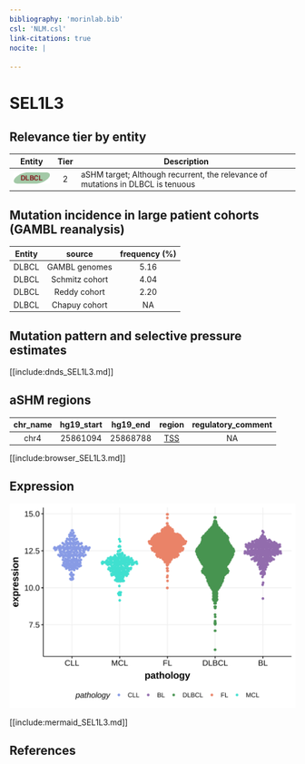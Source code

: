 ```yaml
---
bibliography: 'morinlab.bib'
csl: 'NLM.csl'
link-citations: true
nocite: |
  
---
```

# SEL1L3

## Relevance tier by entity

|Entity|Tier|Description                              |
|:------:|:----:|-----------------------------------------|
|![DLBCL](images/icons/DLBCL_tier2.png) |2 | aSHM target; Although recurrent, the relevance of mutations in DLBCL is tenuous |

## Mutation incidence in large patient cohorts (GAMBL reanalysis)

|Entity|source        |frequency (%)|
|:------:|:--------------:|:-------------:|
|DLBCL |GAMBL genomes |5.16         |
|DLBCL |Schmitz cohort|4.04         |
|DLBCL |Reddy cohort  |2.20         |
|DLBCL |Chapuy cohort |  NA         |

## Mutation pattern and selective pressure estimates

[[include:dnds_SEL1L3.md]]

## aSHM regions

|chr_name|hg19_start|hg19_end|region                                                                                   |regulatory_comment|
|:--------:|:----------:|:--------:|:-----------------------------------------------------------------------------------------:|:------------------:|
|chr4    |25861094  |25868788|[TSS](https://genome.ucsc.edu/s/rdmorin/GAMBL%20hg19?position=chr4%3A25861094%2D25868788)|NA                |


[[include:browser_SEL1L3.md]]

## Expression
![](images/gene_expression/SEL1L3_by_pathology.svg)
<!-- ORIGIN: Unknown -->

[[include:mermaid_SEL1L3.md]]

## References
